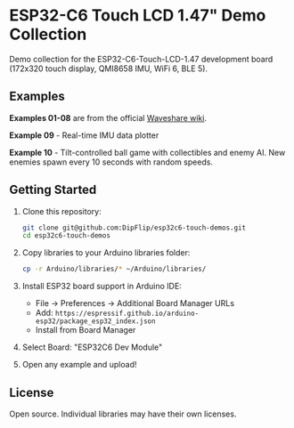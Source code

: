 # ESP32-C6 Touch LCD 1.47" Demo Collection

Demo collection for the ESP32-C6-Touch-LCD-1.47 development board (172x320 touch display, QMI8658 IMU, WiFi 6, BLE 5).

## Examples

**Examples 01-08** are from the official [Waveshare wiki](https://www.waveshare.com/wiki/1.47inch_Touch_LCD).

**Example 09** - Real-time IMU data plotter

**Example 10** - Tilt-controlled ball game with collectibles and enemy AI. New enemies spawn every 10 seconds with random speeds.

## Getting Started

1. Clone this repository:
   ```bash
   git clone git@github.com:DipFlip/esp32c6-touch-demos.git
   cd esp32c6-touch-demos
   ```

2. Copy libraries to your Arduino libraries folder:
   ```bash
   cp -r Arduino/libraries/* ~/Arduino/libraries/
   ```

3. Install ESP32 board support in Arduino IDE:
   - File → Preferences → Additional Board Manager URLs
   - Add: `https://espressif.github.io/arduino-esp32/package_esp32_index.json`
   - Install from Board Manager

4. Select Board: "ESP32C6 Dev Module"

5. Open any example and upload!

## License

Open source. Individual libraries may have their own licenses.
